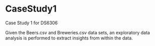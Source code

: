 # CaseStudy1
Case Study 1 for DS6306

Given the Beers.csv and Breweries.csv data sets, an exploratory data analysis is performed to extract insights from within the data. 
